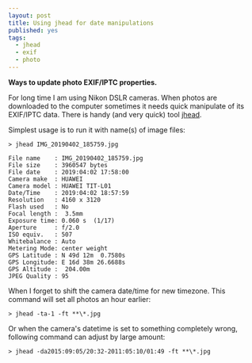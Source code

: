 ```yaml
---
layout: post
title: Using jhead for date manipulations
published: yes
tags:
  - jhead
  - exif
  - photo
---
```

**Ways to update photo EXIF/IPTC properties.**

For long time I am using Nikon DSLR cameras. When photos are downloaded to the computer sometimes it needs quick manipulate of its EXIF/IPTC data. There is handy (and very quick) tool [jhead](https://www.sentex.ca/~mwandel/jhead/).

Simplest usage is to run it with name(s) of image files:

```
> jhead IMG_20190402_185759.jpg

File name    : IMG_20190402_185759.jpg
File size    : 3960547 bytes
File date    : 2019:04:02 17:58:00
Camera make  : HUAWEI
Camera model : HUAWEI TIT-L01
Date/Time    : 2019:04:02 18:57:59
Resolution   : 4160 x 3120
Flash used   : No
Focal length :  3.5mm
Exposure time: 0.060 s  (1/17)
Aperture     : f/2.0
ISO equiv.   : 507
Whitebalance : Auto
Metering Mode: center weight
GPS Latitude : N 49d 12m  0.7580s
GPS Longitude: E 16d 38m 26.6688s
GPS Altitude :  204.00m
JPEG Quality : 95
```

When I forget to shift the camera date/time for new timezone. This command will set all photos an hour earlier: 

```
> jhead -ta-1 -ft **\*.jpg
```

Or when the camera's datetime is set to something completely wrong, following command can adjust by large amount:

```
> jhead -da2015:09:05/20:32-2011:05:10/01:49 -ft **\*.jpg
```
